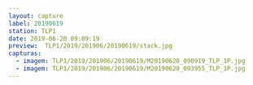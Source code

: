```yaml
---
layout: capture
label: 20190619
station: TLP1
date: 2019-06-20 09:09:19
preview:  TLP1/2019/201906/20190619/stack.jpg
capturas:
  - imagem: TLP1/2019/201906/20190619/M20190620_090919_TLP_1P.jpg
  - imagem: TLP1/2019/201906/20190619/M20190620_093955_TLP_1P.jpg
---
```

